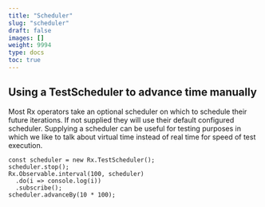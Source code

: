 ```yaml
---
title: "Scheduler"
slug: "scheduler"
draft: false
images: []
weight: 9994
type: docs
toc: true
---
```


## Using a TestScheduler to advance time manually
Most Rx operators take an optional scheduler on which to schedule their future iterations. If not supplied they will use their default configured scheduler. Supplying a scheduler can be useful for testing purposes in which we like to talk about virtual time instead of real time for speed of test execution.

    const scheduler = new Rx.TestScheduler();
    scheduler.stop();
    Rx.Observable.interval(100, scheduler)
      .do(i => console.log(i))
      .subscribe();
    scheduler.advanceBy(10 * 100);


